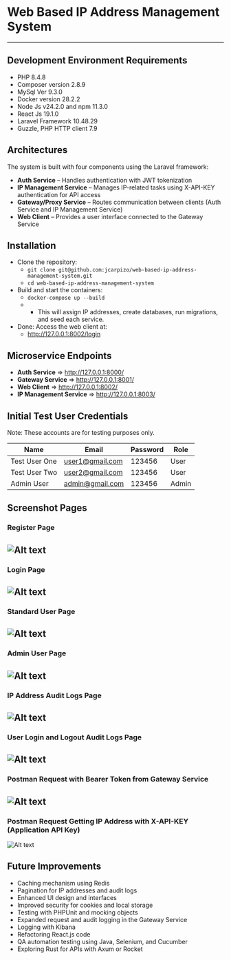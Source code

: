 # Web Based IP Address Management System

---

## Development Environment Requirements

- PHP 8.4.8
- Composer version 2.8.9
- MySql  Ver 9.3.0
- Docker version 28.2.2
- Node Js v24.2.0 and npm 11.3.0 
- React Js 19.1.0
- Laravel Framework 10.48.29
- Guzzle, PHP HTTP client 7.9

## Architectures

The system is built with four components using the Laravel framework:

- **Auth Service** – Handles authentication with JWT tokenization
- **IP Management Service** – Manages IP-related tasks using X-API-KEY authentication for API access
- **Gateway/Proxy Service** – Routes communication between clients (Auth Service and IP Management Service)
- **Web Client** – Provides a user interface connected to the Gateway Service

## Installation

 - Clone the repository:
   - `git clone git@github.com:jcarpizo/web-based-ip-address-management-system.git`
   - `cd web-based-ip-address-management-system`
 - Build and start the containers:
   - `docker-compose up --build`
   - - This will assign IP addresses, create databases, run migrations, and seed each service.
 - Done: Access the web client at:
      - http://127.0.0.1:8002/login

## Microservice Endpoints
 
- **Auth Service**  => http://127.0.0.1:8000/
- **Gateway Service** => http://127.0.0.1:8001/
- **Web Client** => http://127.0.0.1:8002/
- **IP Management Service** => http://127.0.0.1:8003/

## Initial Test User Credentials
Note: These accounts are for testing purposes only.

| Name          | Email           | Password | Role  |
|---------------|-----------------|----------|-------|
| Test User One | user1@gmail.com | 123456   | User  |
| Test User Two | user2@gmail.com | 123456   | User  |
| Admin User    | admin@gmail.com | 123456   | Admin |

## Screenshot Pages

### Register Page
![Alt text](screenshots/register-page.png)
--- 
### Login Page
![Alt text](screenshots/login-page.png)
--- 
### Standard User Page
![Alt text](screenshots/user-dashboard-page.png)
--- 
### Admin User Page
![Alt text](screenshots/admin-dashboard-page.png)
--- 
### IP Address Audit Logs Page
![Alt text](screenshots/ip-audit-logs-page.png)
--- 
### User Login and Logout Audit Logs Page
![Alt text](screenshots/login-logs-page.png)
--- 
### Postman Request with Bearer Token from Gateway Service
![Alt text](screenshots/auth-post-request-bearer-token.png)
--- 
### Postman Request Getting IP Address with X-API-KEY (Application API Key)
![Alt text](screenshots/get-ip-address-app-key.png)

## Future Improvements

- Caching mechanism using Redis 
- Pagination for IP addresses and audit logs 
- Enhanced UI design and interfaces 
- Improved security for cookies and local storage 
- Testing with PHPUnit and mocking objects 
- Expanded request and audit logging in the Gateway Service 
- Logging with Kibana 
- Refactoring React.js code 
- QA automation testing using Java, Selenium, and Cucumber 
- Exploring Rust for APIs with Axum or Rocket
